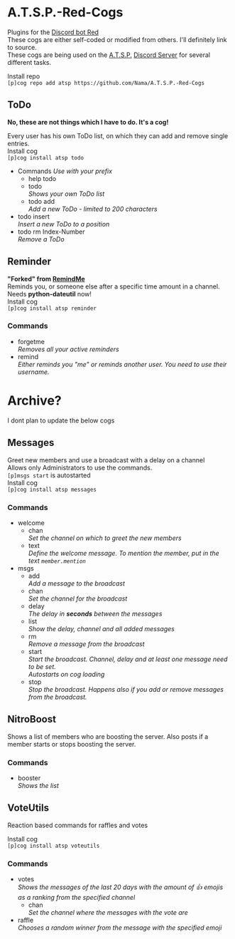 # A.T.S.P.-Red-Cogs
Plugins for the [Discord bot Red](https://github.com/Cog-Creators/Red-DiscordBot)  
These cogs are either self-coded or modified from others. I'll definitely link to source.  
These cogs are being used on the [A.T.S.P.](https://yamahi.eu) [Discord Server](https://s.yamahi.eu/chat) for several different tasks.

Install repo  
`[p]cog repo add atsp https://github.com/Nama/A.T.S.P.-Red-Cogs`  

## ToDo
**No, these are not things which I have to do. It's a cog!**  

Every user has his own ToDo list, on which they can add and remove single entries.  
Install cog  
`[p]cog install atsp todo`
* Commands *Use with your prefix*
  * help todo
  * todo  
    *Shows your own ToDo list*
  * todo add  
    *Add a new ToDo - limited to 200 characters*
* todo insert  
    *Insert a new ToDo to a position*
* todo rm Index-Number  
    *Remove a ToDo*

## Reminder
**"Forked" from [RemindMe](https://github.com/Twentysix26/Red-Cogs/)**  
Reminds you, or someone else after a specific time amount in a channel. Needs **python-dateutil** now!  
Install cog  
`[p]cog install atsp reminder`

### Commands
* forgetme  
  *Removes all your active reminders*
* remind  
  *Either reminds you "me" or reminds another user. You need to use their username.*

# Archive?
I dont plan to update the below cogs
## Messages
Greet new members and use a broadcast with a delay on a channel  
Allows only Administrators to use the commands.  
`[p]msgs start` is autostarted  
Install cog  
`[p]cog install atsp messages`

### Commands
* welcome
  * chan  
    *Set the channel on which to greet the new members*
  * text  
    *Define the welcome message. To mention the member, put in the text `member.mention`*
* msgs
  * add  
    *Add a message to the broadcast*
  * chan  
    *Set the channel for the broadcast*
  * delay  
    *The delay in __seconds__ between the messages*
  * list  
    *Show the delay, channel and all added messages*
  * rm  
    *Remove a message from the broadcast*
  * start  
    *Start the broadcast. Channel, delay and at least one message need to be set.*  
    *Autostarts on cog loading*
  * stop  
    *Stop the broadcast. Happens also if you add or remove messages from the broadcast.*

## NitroBoost
Shows a list of members who are boosting the server. Also posts if a member starts or stops boosting the server.

### Commands
* booster  
  *Shows the list*

## VoteUtils
Reaction based commands for raffles and votes

Install cog  
`[p]cog install atsp voteutils`

### Commands
* votes  
  *Shows the messages of the last 20 days with the amount of :thumbsup: emojis as a ranking from the specified channel*
  * chan  
    *Set the channel where the messages with the vote are*
* raffle  
  *Chooses a random winner from the message with the specified emoji*